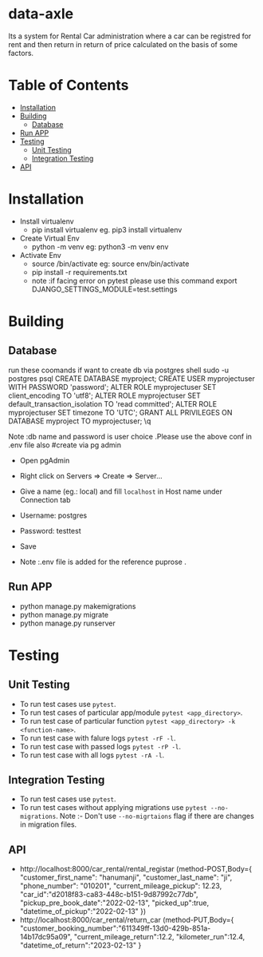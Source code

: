 # data-axle
 Its a system for Rental Car administration where a car can be registred for rent and then return in return of price calculated on the basis of some   factors.
 
# Table of Contents

- [Installation](#installation)
- [Building](#building)
  - [Database](#database)
- [Run APP](#runapp)
- [Testing](#testing)
  - [Unit Testing](#unittesting)
  - [Integration Testing](#integrationtesting)
- [API](#api)

# Installation
- Install virtualenv
  - pip<version> install virtualenv
    eg. pip3 install virtualenv
- Create Virtual Env
  - python<version> -m venv <virtual-environment-name>
    eg: python3 -m venv env
- Activate Env
  - source <virtual-environment-name>/bin/activate
    eg: source env/bin/activate
  - pip install -r requirements.txt
  - note :if facing error on pytest please use this command 
    export DJANGO_SETTINGS_MODULE=test.settings


# Building

## Database
  run these coomands if want to create db via postgres shell
  sudo -u postgres psql
  CREATE DATABASE myproject;
  CREATE USER myprojectuser WITH PASSWORD 'password';
  ALTER ROLE myprojectuser SET client_encoding TO 'utf8';
  ALTER ROLE myprojectuser SET default_transaction_isolation TO 'read committed';
  ALTER ROLE myprojectuser SET timezone TO 'UTC';
  GRANT ALL PRIVILEGES ON DATABASE myproject TO myprojectuser;
  \q

  Note :db name and password is user choice .Please use the above conf in .env file also
#create via pg admin
  - Open pgAdmin
  - Right click on Servers => Create => Server...
  - Give a name (eg.: local) and fill `localhost` in Host name under Connection tab
  - Username: postgres
  - Password: testtest
  - Save

  - Note :.env file is added for the reference puprose .


## Run APP
  - python manage.py makemigrations
  - python manage.py migrate
  - python manage.py runserver



# Testing

## Unit Testing

- To run test cases use ```pytest```.
- To run test cases of particular app/module ```pytest <app_directory>```.
- To run test case of particular function ```pytest <app_directory> -k <function-name>```.
- To run test case with falure logs  ```pytest -rF -l```.
- To run test case with passed logs  ```pytest -rP -l```.
- To run test case with all logs  ```pytest -rA -l```.

## Integration Testing

- To run test cases use ```pytest```.
- To run test cases without applying migrations use ```pytest --no-migrations```.
  Note :- Don't use ```--no-migrtaions``` flag if there are changes in migration files.
## API
- http://localhost:8000/car_rental/rental_registar (method-POST,Body={
    "customer_first_name": "hanumanji",
    "customer_last_name": "ji",
    "phone_number": "010201",
    "current_mileage_pickup": 12.23,
    "car_id":"d2018f83-ca83-448c-b151-9d87992c77db",
    "pickup_pre_book_date":"2022-02-13",
    "picked_up":true,
    "datetime_of_pickup":"2022-02-13"
  })
- http://localhost:8000/car_rental/return_car (method-PUT,Body={
    "customer_booking_number":"611349ff-13d0-429b-851a-14b17dc95a09",
    "current_mileage_return":12.2,
    "kilometer_run":12.4,
    "datetime_of_return":"2023-02-13"
}
